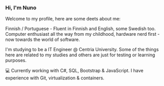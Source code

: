 ### Hi, I'm Nuno

Welcome to my profile, here are some deets about me:

Finnish / Portuguese - Fluent in Finnish and English, some Swedish too. 
Computer enthusiast all the way from my childhood, hardware nerd first - now towards the world of software.

I'm studying to be a IT Engineer @ Centria University. 
Some of the things here are related to my studies and others are just for testing or learning purposes. 

💻 Currently working with C#, SQL, Bootstrap & JavaScript.
I have experience with Git, virtualization & containers.



<!--
**Mortumm/Mortumm** is a ✨ _special_ ✨ repository because its `README.md` (this file) appears on your GitHub profile.

Here are some ideas to get you started:

- 🔭 I’m currently working on ...
- 🌱 I’m currently learning ...
- 👯 I’m looking to collaborate on ...
- 🤔 I’m looking for help with ...
- 💬 Ask me about ...
- 📫 How to reach me: ...
- 😄 Pronouns: ...
- ⚡ Fun fact: ...
-->
